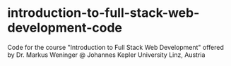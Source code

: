 # introduction-to-full-stack-web-development-code
Code for the course "Introduction to Full Stack Web Development" offered by Dr. Markus Weninger @ Johannes Kepler University Linz, Austria
